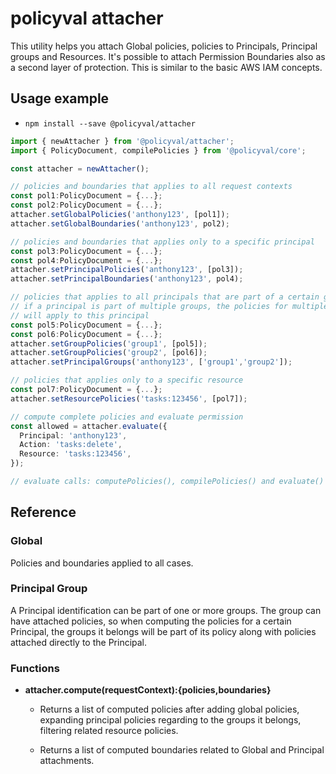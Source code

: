 # policyval attacher

This utility helps you attach Global policies, policies to Principals, Principal groups and Resources. It's possible to attach Permission Boundaries also as a second layer of protection. This is similar to the basic AWS IAM concepts.

## Usage example

- `npm install --save @policyval/attacher`

```ts
import { newAttacher } from '@policyval/attacher';
import { PolicyDocument, compilePolicies } from '@policyval/core';

const attacher = newAttacher();

// policies and boundaries that applies to all request contexts
const pol1:PolicyDocument = {...};
const pol2:PolicyDocument = {...};
attacher.setGlobalPolicies('anthony123', [pol1]);
attacher.setGlobalBoundaries('anthony123', pol2);

// policies and boundaries that applies only to a specific principal
const pol3:PolicyDocument = {...};
const pol4:PolicyDocument = {...};
attacher.setPrincipalPolicies('anthony123', [pol3]);
attacher.setPrincipalBoundaries('anthony123', pol4);

// policies that applies to all principals that are part of a certain group
// if a principal is part of multiple groups, the policies for multiple groups
// will apply to this principal
const pol5:PolicyDocument = {...};
const pol6:PolicyDocument = {...};
attacher.setGroupPolicies('group1', [pol5]);
attacher.setGroupPolicies('group2', [pol6]);
attacher.setPrincipalGroups('anthony123', ['group1','group2']);

// policies that applies only to a specific resource
const pol7:PolicyDocument = {...};
attacher.setResourcePolicies('tasks:123456', [pol7]);

// compute complete policies and evaluate permission
const allowed = attacher.evaluate({
  Principal: 'anthony123',
  Action: 'tasks:delete',
  Resource: 'tasks:123456',
});

// evaluate calls: computePolicies(), compilePolicies() and evaluate()
```

## Reference

### Global

Policies and boundaries applied to all cases.

### Principal Group

A Principal identification can be part of one or more groups. The group can have attached policies, so when computing the policies for a certain Principal, the groups it belongs will be part of its policy along with policies attached directly to the Principal.

### Functions

- **attacher.compute(requestContext):{policies,boundaries}**

  - Returns a list of computed policies after adding global policies, expanding principal policies regarding to the groups it belongs, filtering related resource policies.

  - Returns a list of computed boundaries related to Global and Principal attachments.
